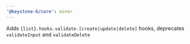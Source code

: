 ```yaml
---
'@keystone-6/core': minor
---
```


Adds `{list}.hooks.validate.[create|update|delete]` hooks, deprecates `validateInput` and `validateDelete`
